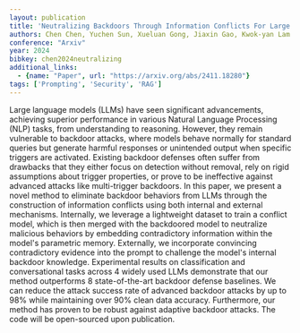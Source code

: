 ```yaml
---
layout: publication
title: 'Neutralizing Backdoors Through Information Conflicts For Large Language Models'
authors: Chen Chen, Yuchen Sun, Xueluan Gong, Jiaxin Gao, Kwok-yan Lam
conference: "Arxiv"
year: 2024
bibkey: chen2024neutralizing
additional_links:
  - {name: "Paper", url: "https://arxiv.org/abs/2411.18280"}
tags: ['Prompting', 'Security', 'RAG']
---
```

Large language models (LLMs) have seen significant advancements, achieving
superior performance in various Natural Language Processing (NLP) tasks, from
understanding to reasoning. However, they remain vulnerable to backdoor
attacks, where models behave normally for standard queries but generate harmful
responses or unintended output when specific triggers are activated. Existing
backdoor defenses often suffer from drawbacks that they either focus on
detection without removal, rely on rigid assumptions about trigger properties,
or prove to be ineffective against advanced attacks like multi-trigger
backdoors. In this paper, we present a novel method to eliminate backdoor
behaviors from LLMs through the construction of information conflicts using
both internal and external mechanisms. Internally, we leverage a lightweight
dataset to train a conflict model, which is then merged with the backdoored
model to neutralize malicious behaviors by embedding contradictory information
within the model's parametric memory. Externally, we incorporate convincing
contradictory evidence into the prompt to challenge the model's internal
backdoor knowledge. Experimental results on classification and conversational
tasks across 4 widely used LLMs demonstrate that our method outperforms 8
state-of-the-art backdoor defense baselines. We can reduce the attack success
rate of advanced backdoor attacks by up to 98% while maintaining over 90% clean
data accuracy. Furthermore, our method has proven to be robust against adaptive
backdoor attacks. The code will be open-sourced upon publication.
